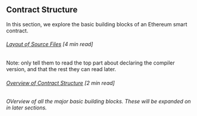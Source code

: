 ## Contract Structure

In this section, we explore the basic building blocks of an Ethereum smart contract.

###### [Layout of Source Files](https://solidity.readthedocs.io/en/develop/layout-of-source-files.html#version-pragma) \[4 min read\]

Note: only tell them to read the top part about declaring the compiler version, and that the rest they can read later.

###### [Overview of Contract Structure](https://solidity.readthedocs.io/en/develop/structure-of-a-contract.html) \[2 min read\]

###### OVerview of all the major basic building blocks. These will be expanded on in later sections.



